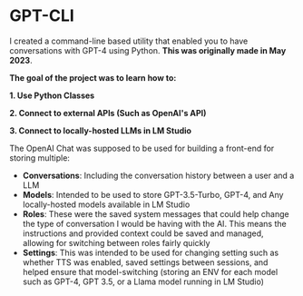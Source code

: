 # GPT-CLI
I created a command-line based utility that enabled you to have conversations with GPT-4 using Python. **This was originally made in May 2023**.

**The goal of the project was to learn how to:**

**1. Use Python Classes**

**2. Connect to external APIs (Such as OpenAI's API)**

**3. Connect to locally-hosted LLMs in LM Studio**

The OpenAI Chat was supposed to be used for building a front-end for storing multiple:
- **Conversations**: Including the conversation history between a user and a LLM
- **Models**: Intended to be used to store GPT-3.5-Turbo, GPT-4, and Any locally-hosted models available in LM Studio
- **Roles**: These were the saved system messages that could help change the type of conversation I would be having with the AI. This means the instructions and provided context could be saved and managed, allowing for switching between roles fairly quickly
- **Settings**: This was intended to be used for changing setting such as whether TTS was enabled, saved settings between sessions, and helped ensure that model-switching (storing an ENV for each model such as GPT-4, GPT 3.5, or a Llama model running in LM Studio)
